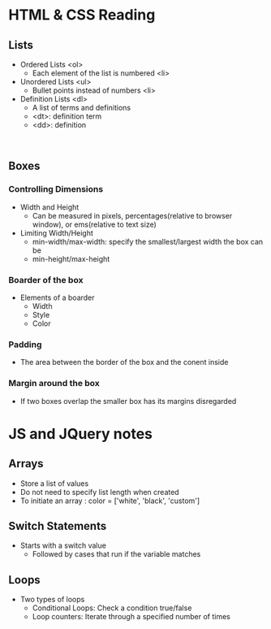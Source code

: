 # HTML & CSS Reading
## Lists
* Ordered Lists &lt;ol&gt;
  * Each element of the list is numbered &lt;li&gt;
* Unordered Lists &lt;ul&gt;
  * Bullet points instead of numbers &lt;li&gt;
* Definition Lists &lt;dl&gt;
  * A list of terms and definitions
  * &lt;dt&gt;: definition term
  * &lt;dd&gt;: definition

<br />

## Boxes
### Controlling Dimensions
* Width and Height
  * Can be measured in pixels, percentages(relative to browser window), or ems(relative to text size)
* Limiting Width/Height
  * min-width/max-width: specify the smallest/largest width the box can be
  * min-height/max-height

### Boarder of the box
* Elements of a boarder
  * Width
  * Style
  * Color

### Padding
* The area between the border of the box and the conent inside

### Margin around the box
* If two boxes overlap the smaller box has its margins disregarded

# JS and JQuery notes
## Arrays
* Store a list of values
* Do not need to specify list length when created
* To initiate an array : color = ['white', 'black', 'custom']

## Switch Statements
* Starts with a switch value
  *  Followed by cases that run if the variable matches

## Loops
* Two types of loops
  * Conditional Loops: Check a condition true/false
  * Loop counters: Iterate through a specified number of times
